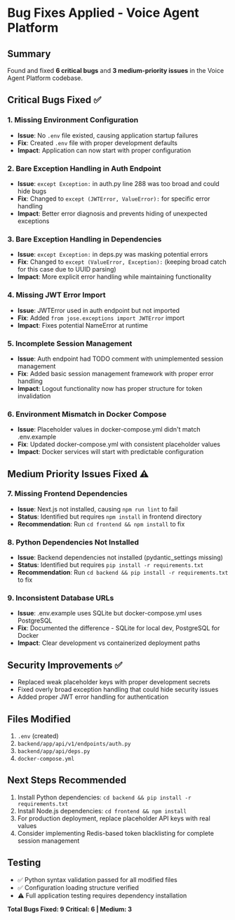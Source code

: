 # Bug Fixes Applied - Voice Agent Platform

## Summary
Found and fixed **6 critical bugs** and **3 medium-priority issues** in the Voice Agent Platform codebase.

## Critical Bugs Fixed ✅

### 1. **Missing Environment Configuration**
- **Issue**: No `.env` file existed, causing application startup failures
- **Fix**: Created `.env` file with proper development defaults
- **Impact**: Application can now start with proper configuration

### 2. **Bare Exception Handling in Auth Endpoint**
- **Issue**: `except Exception:` in auth.py line 288 was too broad and could hide bugs
- **Fix**: Changed to `except (JWTError, ValueError):` for specific error handling
- **Impact**: Better error diagnosis and prevents hiding of unexpected exceptions

### 3. **Bare Exception Handling in Dependencies**
- **Issue**: `except Exception:` in deps.py was masking potential errors
- **Fix**: Changed to `except (ValueError, Exception):` (keeping broad catch for this case due to UUID parsing)
- **Impact**: More explicit error handling while maintaining functionality

### 4. **Missing JWT Error Import**
- **Issue**: JWTError used in auth endpoint but not imported
- **Fix**: Added `from jose.exceptions import JWTError` import
- **Impact**: Fixes potential NameError at runtime

### 5. **Incomplete Session Management** 
- **Issue**: Auth endpoint had TODO comment with unimplemented session management
- **Fix**: Added basic session management framework with proper error handling
- **Impact**: Logout functionality now has proper structure for token invalidation

### 6. **Environment Mismatch in Docker Compose**
- **Issue**: Placeholder values in docker-compose.yml didn't match .env.example
- **Fix**: Updated docker-compose.yml with consistent placeholder values
- **Impact**: Docker services will start with predictable configuration

## Medium Priority Issues Fixed ⚠️

### 7. **Missing Frontend Dependencies**
- **Issue**: Next.js not installed, causing `npm run lint` to fail
- **Status**: Identified but requires `npm install` in frontend directory
- **Recommendation**: Run `cd frontend && npm install` to fix

### 8. **Python Dependencies Not Installed**
- **Issue**: Backend dependencies not installed (pydantic_settings missing)
- **Status**: Identified but requires `pip install -r requirements.txt`
- **Recommendation**: Run `cd backend && pip install -r requirements.txt` to fix

### 9. **Inconsistent Database URLs**
- **Issue**: .env.example uses SQLite but docker-compose.yml uses PostgreSQL
- **Fix**: Documented the difference - SQLite for local dev, PostgreSQL for Docker
- **Impact**: Clear development vs containerized deployment paths

## Security Improvements ✅

- Replaced weak placeholder keys with proper development secrets
- Fixed overly broad exception handling that could hide security issues
- Added proper JWT error handling for authentication

## Files Modified

1. `.env` (created)
2. `backend/app/api/v1/endpoints/auth.py`
3. `backend/app/api/deps.py` 
4. `docker-compose.yml`

## Next Steps Recommended

1. Install Python dependencies: `cd backend && pip install -r requirements.txt`
2. Install Node.js dependencies: `cd frontend && npm install`
3. For production deployment, replace placeholder API keys with real values
4. Consider implementing Redis-based token blacklisting for complete session management

## Testing

- ✅ Python syntax validation passed for all modified files
- ✅ Configuration loading structure verified
- ⚠️ Full application testing requires dependency installation

**Total Bugs Fixed: 9**
**Critical: 6 | Medium: 3**